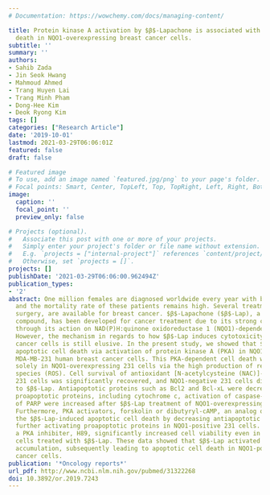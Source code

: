 ```yaml
---
# Documentation: https://wowchemy.com/docs/managing-content/

title: Protein kinase A activation by $β$‑Lapachone is associated with apoptotic cell
  death in NQO1‑overexpressing breast cancer cells.
subtitle: ''
summary: ''
authors:
- Sahib Zada
- Jin Seok Hwang
- Mahmoud Ahmed
- Trang Huyen Lai
- Trang Minh Pham
- Dong-Hee Kim
- Deok Ryong Kim
tags: []
categories: ["Research Article"]
date: '2019-10-01'
lastmod: 2021-03-29T06:06:01Z
featured: false
draft: false

# Featured image
# To use, add an image named `featured.jpg/png` to your page's folder.
# Focal points: Smart, Center, TopLeft, Top, TopRight, Left, Right, BottomLeft, Bottom, BottomRight.
image:
  caption: ''
  focal_point: ''
  preview_only: false

# Projects (optional).
#   Associate this post with one or more of your projects.
#   Simply enter your project's folder or file name without extension.
#   E.g. `projects = ["internal-project"]` references `content/project/deep-learning/index.md`.
#   Otherwise, set `projects = []`.
projects: []
publishDate: '2021-03-29T06:06:00.962494Z'
publication_types:
- '2'
abstract: One million females are diagnosed worldwide every year with breast cancer,
  and the mortality rate of these patients remains high. Several treatments, including
  surgery, are available for breast cancer. $β$‑Lapachone ($β$‑Lap), a natural quinone
  compound, has been developed for cancer treatment due to its strong cytotoxic effect
  through its action on NAD(P)H:quinone oxidoreductase 1 (NQO1)‑dependent activity.
  However, the mechanism in regards to how $β$‑Lap induces cytotoxicity in breast
  cancer cells is still elusive. In the present study, we showed that $β$‑Lap induced
  apoptotic cell death via activation of protein kinase A (PKA) in NQO1‑overexpressing
  MDA‑MB‑231 human breast cancer cells. This PKA‑dependent cell death was observed
  solely in NQO1‑overexpressing 231 cells via the high production of reactive oxygen
  species (ROS). Cell survival of antioxidant [N‑acetylcysteine (NAC)]‑treated NQO1‑overexpressing
  231 cells was significantly recovered, and NQO1‑negative 231 cells did not respond
  to $β$‑Lap. Antiapoptotic proteins such as Bcl2 and Bcl‑xL were decreased, while
  proapoptotic proteins, including cytochrome c, activation of caspase‑3, and cleavage
  of PARP were increased after $β$‑Lap treatment of NQO1‑overexpressing 231 cells.
  Furthermore, PKA activators, forskolin or dibutyryl‑cAMP, an analog of cAMP, aggravated
  the $β$‑Lap‑induced apoptotic cell death by decreasing antiapoptotic proteins and
  further activating proapoptotic proteins in NQO1‑positive 231 cells. Treatment with
  a PKA inhibiter, H89, significantly increased cell viability even in NQO1‑overexpressing
  cells treated with $β$‑Lap. These data showed that $β$‑Lap activated PKA via ROS
  accumulation, subsequently leading to apoptotic cell death in NQO1‑positive breast
  cancer cells.
publication: '*Oncology reports*'
url_pdf: http://www.ncbi.nlm.nih.gov/pubmed/31322268
doi: 10.3892/or.2019.7243
---
```

